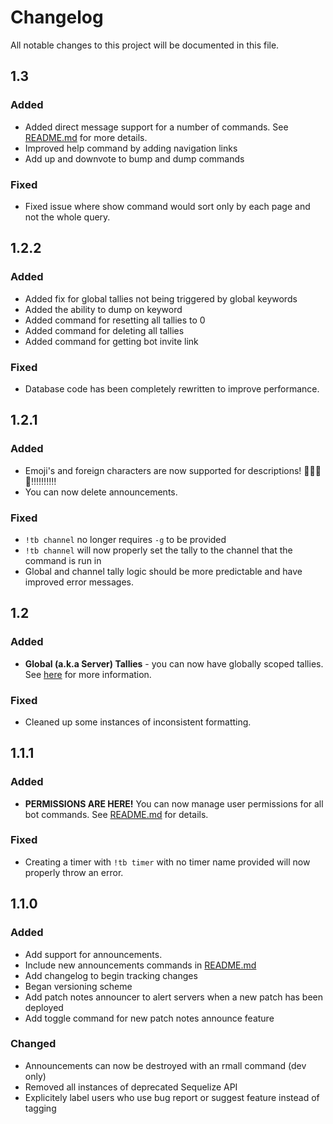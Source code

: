 # Changelog
All notable changes to this project will be documented in this file.

## 1.3
### Added
- Added direct message support for a number of commands. See [README.md](https://github.com/ryanpag3/discord-tally-bot/blob/master/README.md) for more details.
- Improved help command by adding navigation links
- Add up and downvote to bump and dump commands


### Fixed
- Fixed issue where show command would sort only by each page and not the whole query.

## **1.2.2**
### Added
- Added fix for global tallies not being triggered by global keywords
- Added the ability to dump on keyword
- Added command for resetting all tallies to 0
- Added command for deleting all tallies
- Added command for getting bot invite link
### Fixed
- Database code has been completely rewritten to improve performance.

## **1.2.1**
### Added
- Emoji's and foreign characters are now supported for descriptions! 📣📣📣📣‼‼‼‼‼
- You can now delete announcements.

### Fixed
- `!tb channel` no longer requires `-g` to be provided
- `!tb channel` will now properly set the tally to the channel that the command is run in
- Global and channel tally logic should be more predictable and have improved error messages.

## **1.2**
### Added
- **Global (a.k.a Server) Tallies** - you can now have globally scoped tallies. See [here](https://github.com/ryanpage42/discord-tally-bot/blob/master/README.md#scoping) for more information.

### Fixed
- Cleaned up some instances of inconsistent formatting.

## **1.1.1**
### Added
- **PERMISSIONS ARE HERE!** You can now manage user permissions for all bot commands. See [README.md](https://github.com/ryanpage42/discord-tally-bot/blob/master/README.md) for details.

### Fixed
- Creating a timer with `!tb timer` with no timer name provided will now properly throw an error.

## **1.1.0**
### Added
- Add support for announcements.
- Include new announcements commands in [README.md](https://github.com/ryanpage42/discord-tally-bot/blob/master/README.md) 
- Add changelog to begin tracking changes
- Began versioning scheme
- Add patch notes announcer to alert servers when a new patch has been deployed
- Add toggle command for new patch notes announce feature

### Changed
- Announcements can now be destroyed with an rmall command (dev only)
- Removed all instances of deprecated Sequelize API
- Explicitely label users who use bug report or suggest feature instead of tagging

